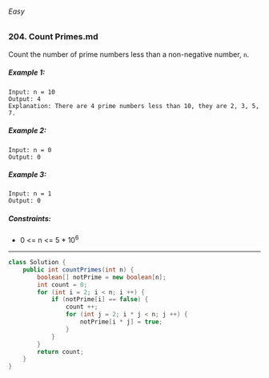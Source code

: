 ###### Easy

### 204. Count Primes.md

Count the number of prime numbers less than a non-negative number, `n`.

 

##### Example 1:
```
Input: n = 10
Output: 4
Explanation: There are 4 prime numbers less than 10, they are 2, 3, 5, 7.
```
##### Example 2:
```
Input: n = 0
Output: 0
```
##### Example 3:
```
Input: n = 1
Output: 0
``` 

##### Constraints:

- 0 <= n <= 5 * 10<sup>6</sup>

***

```java
class Solution {
    public int countPrimes(int n) {
        boolean[] notPrime = new boolean[n];
        int count = 0;
        for (int i = 2; i < n; i ++) {
            if (notPrime[i] == false) {
                count ++;
                for (int j = 2; i * j < n; j ++) {
                    notPrime[i * j] = true;
                }
            }
        }
        return count;
    }
}
```
